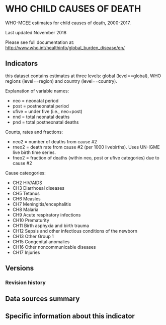 # WHO CHILD CAUSES OF DEATH

WHO-MCEE estimates for child causes of death, 2000-2017.

Last updated November 2018


Please see full documentation at: http://www.who.int/healthinfo/global_burden_disease/en/


## Indicators

this dataset contains estimates at three levels: global
(level==global), WHO regions (level==region) and country
(level==country).

Explanation of variable names:

- neo = neonatal period
- post = postneonatal period
- ufive = under five (i.e., neo+post)
- nnd = total neonatal deaths
- pnd = total postneonatal deaths

Counts, rates and fractions:

- neo2 = number of deaths from cause #2
- rneo2 = death rate from cause #2 (per 1000 livebirths). Uses UN-IGME live birth time series.
- fneo2 = fraction of deaths (within neo, post or ufive categories) due to cause #2

Cause cateogories:

*  CH2 HIV/AIDS
*  CH3 Diarrhoeal diseases
*  CH5 Tetanus
*  CH6 Measles
*  CH7 Meningitis/encephalitis
*  CH8 Malaria
*  CH9 Acute respiratory infections
*  CH10 Prematurity
*  CH11 Birth asphyxia and birth trauma
*  CH12 Sepsis and other infectious conditions of the newborn
*  CH13 Other Group 1
*  CH15 Congenital anomalies
*  CH16 Other noncommunicable diseases
*  CH17 Injuries


## Versions


### Revision history


## Data sources summary


## Specific information about this indicator
